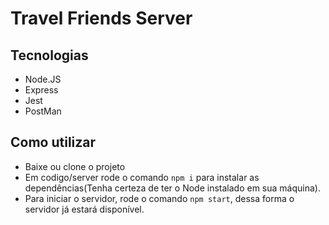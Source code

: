 # Travel Friends Server

## Tecnologias

- Node.JS 
- Express
- Jest
- PostMan

## Como utilizar

- Baixe ou clone o projeto
- Em codigo/server rode o comando ```npm i``` para instalar as dependências(Tenha certeza de ter o Node instalado em sua máquina).
- Para iniciar o servidor, rode o comando ```npm start```, dessa forma o servidor já estará disponível.
